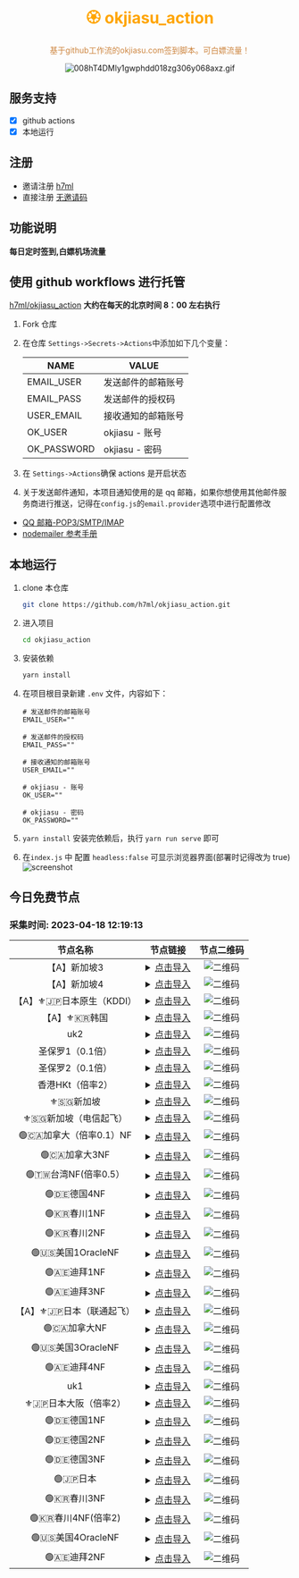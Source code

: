 <h1 align="center" >
<font color=orange>🏵️ okjiasu_action</font>
</h1>

<p align="center">
<font color=Peru>基于github工作流的okjiasu.com签到脚本。可白嫖流量！</font>

</p>

<div align="center">

![008hT4DMly1gwphdd018zg306y068axz.gif](https://p3-passport.byteimg.com/img/user-avatar/82ba4927bd1b67655c30daf0a25d4c16~180x180.awebp)

</div>

## 服务支持

- [x] github actions
- [x] 本地运行

## 注册

- 邀请注册 [h7ml](https://zhuri.cc/auth/register?code=AyLB)
- 直接注册 [无邀请码](https://zhuri.cc/auth/register)

## 功能说明

**每日定时签到,白嫖机场流量**

## 使用 github workflows 进行托管

[h7ml/okjiasu_action](https://github.com/h7ml/okjiasu_action.git)
**大约在每天的北京时间 8：00 左右执行**

1. Fork 仓库

2. 在仓库 `Settings->Secrets->Actions`中添加如下几个变量：

   | NAME        | VALUE              |
   | ----------- | ------------------ |
   | EMAIL_USER  | 发送邮件的邮箱账号 |
   | EMAIL_PASS  | 发送邮件的授权码   |
   | USER_EMAIL  | 接收通知的邮箱账号 |
   | OK_USER     | okjiasu - 账号     |
   | OK_PASSWORD | okjiasu - 密码     |

3. 在 `Settings->Actions`确保 actions 是开启状态

4. 关于发送邮件通知，本项目通知使用的是 qq 邮箱，如果你想使用其他邮件服务商进行推送，记得在`config.js`的`email.provider`选项中进行配置修改

- [QQ 邮箱-POP3/SMTP/IMAP](hhttps://service.mail.qq.com/cgi-bin/help?id=28&no=167&subtype=1)
- [nodemailer 参考手册](https://www.npmjs.com/package/nodemailer)

## 本地运行

1. clone 本仓库
   ```bash
   git clone https://github.com/h7ml/okjiasu_action.git
   ```
2. 进入项目

   ```bash
   cd okjiasu_action
   ```

3. 安装依赖

   ```bash
   yarn install
   ```

4. 在项目根目录新建 `.env` 文件，内容如下：

   ```
   # 发送邮件的邮箱账号
   EMAIL_USER=""

   # 发送邮件的授权码
   EMAIL_PASS=""

   # 接收通知的邮箱账号
   USER_EMAIL=""

   # okjiasu - 账号
   OK_USER=""

   # okjiasu - 密码
   OK_PASSWORD=""
   ```

5. `yarn install` 安装完依赖后，执行 `yarn run serve` 即可

6. 在`index.js` 中 配置 `headless:false` 可显示浏览器界面(部署时记得改为 true) ![screenshot](./package/okjiasu/screenshot.gif)
</div>

## 今日免费节点
### 采集时间: 2023-04-18 12:19:13 
| 节点名称 | 节点链接 | 节点二维码 |
| :---: | :---: | :---: |
| 【A】新加坡3 | <details><summary><a href="undefined" title="【A】新加坡3">点击导入</a></summary>undefined</details> | ![二维码](undefined) |
| 【A】新加坡4 | <details><summary><a href="undefined" title="【A】新加坡4">点击导入</a></summary>undefined</details> | ![二维码](undefined) |
| 【A】⚜️🇯🇵日本原生（KDDI） | <details><summary><a href="undefined" title="【A】⚜️🇯🇵日本原生（KDDI）">点击导入</a></summary>undefined</details> | ![二维码](undefined) |
| 【A】⚜️🇰🇷韩国 | <details><summary><a href="undefined" title="【A】⚜️🇰🇷韩国">点击导入</a></summary>undefined</details> | ![二维码](undefined) |
| uk2 | <details><summary><a href="undefined" title="uk2">点击导入</a></summary>undefined</details> | ![二维码](undefined) |
| 圣保罗1（0.1倍） | <details><summary><a href="undefined" title="圣保罗1（0.1倍）">点击导入</a></summary>undefined</details> | ![二维码](undefined) |
| 圣保罗2（0.1倍） | <details><summary><a href="undefined" title="圣保罗2（0.1倍）">点击导入</a></summary>undefined</details> | ![二维码](undefined) |
| 香港HKt（倍率2） | <details><summary><a href="undefined" title="香港HKt（倍率2）">点击导入</a></summary>undefined</details> | ![二维码](undefined) |
| ⚜️🇸🇬新加坡 | <details><summary><a href="undefined" title="⚜️🇸🇬新加坡">点击导入</a></summary>undefined</details> | ![二维码](undefined) |
| ⚜️🇸🇬新加坡（电信起飞） | <details><summary><a href="undefined" title="⚜️🇸🇬新加坡（电信起飞）">点击导入</a></summary>undefined</details> | ![二维码](undefined) |
| 🟢🇨🇦加拿大（倍率0.1）NF | <details><summary><a href="undefined" title="🟢🇨🇦加拿大（倍率0.1）NF">点击导入</a></summary>undefined</details> | ![二维码](undefined) |
| 🟢🇨🇦加拿大3NF | <details><summary><a href="undefined" title="🟢🇨🇦加拿大3NF">点击导入</a></summary>undefined</details> | ![二维码](undefined) |
| 🟢🇹🇼台湾NF(倍率0.5） | <details><summary><a href="undefined" title="🟢🇹🇼台湾NF(倍率0.5）">点击导入</a></summary>undefined</details> | ![二维码](undefined) |
| 🟢🇩🇪德国4NF | <details><summary><a href="undefined" title="🟢🇩🇪德国4NF">点击导入</a></summary>undefined</details> | ![二维码](undefined) |
| 🟢🇰🇷春川1NF | <details><summary><a href="undefined" title="🟢🇰🇷春川1NF">点击导入</a></summary>undefined</details> | ![二维码](undefined) |
| 🟢🇰🇷春川2NF | <details><summary><a href="undefined" title="🟢🇰🇷春川2NF">点击导入</a></summary>undefined</details> | ![二维码](undefined) |
| 🟢🇺🇸美国1OracleNF | <details><summary><a href="undefined" title="🟢🇺🇸美国1OracleNF">点击导入</a></summary>undefined</details> | ![二维码](undefined) |
| 🟢🇦🇪迪拜1NF | <details><summary><a href="undefined" title="🟢🇦🇪迪拜1NF">点击导入</a></summary>undefined</details> | ![二维码](undefined) |
| 🟢🇦🇪迪拜3NF | <details><summary><a href="undefined" title="🟢🇦🇪迪拜3NF">点击导入</a></summary>undefined</details> | ![二维码](undefined) |
| 【A】⚜️🇯🇵日本（联通起飞） | <details><summary><a href="undefined" title="【A】⚜️🇯🇵日本（联通起飞）">点击导入</a></summary>undefined</details> | ![二维码](undefined) |
| 🟢🇨🇦加拿大NF | <details><summary><a href="undefined" title="🟢🇨🇦加拿大NF">点击导入</a></summary>undefined</details> | ![二维码](undefined) |
| 🟢🇺🇸美国3OracleNF | <details><summary><a href="undefined" title="🟢🇺🇸美国3OracleNF">点击导入</a></summary>undefined</details> | ![二维码](undefined) |
| 🟢🇦🇪迪拜4NF | <details><summary><a href="undefined" title="🟢🇦🇪迪拜4NF">点击导入</a></summary>undefined</details> | ![二维码](undefined) |
| uk1 | <details><summary><a href="undefined" title="uk1">点击导入</a></summary>undefined</details> | ![二维码](undefined) |
| ⚜️🇯🇵日本大阪（倍率2） | <details><summary><a href="undefined" title="⚜️🇯🇵日本大阪（倍率2）">点击导入</a></summary>undefined</details> | ![二维码](undefined) |
| 🟢🇩🇪德国1NF | <details><summary><a href="undefined" title="🟢🇩🇪德国1NF">点击导入</a></summary>undefined</details> | ![二维码](undefined) |
| 🟢🇩🇪德国2NF | <details><summary><a href="undefined" title="🟢🇩🇪德国2NF">点击导入</a></summary>undefined</details> | ![二维码](undefined) |
| 🟢🇩🇪德国3NF | <details><summary><a href="undefined" title="🟢🇩🇪德国3NF">点击导入</a></summary>undefined</details> | ![二维码](undefined) |
| 🟢🇯🇵日本 | <details><summary><a href="undefined" title="🟢🇯🇵日本">点击导入</a></summary>undefined</details> | ![二维码](undefined) |
| 🟢🇰🇷春川3NF | <details><summary><a href="undefined" title="🟢🇰🇷春川3NF">点击导入</a></summary>undefined</details> | ![二维码](undefined) |
| 🟢🇰🇷春川4NF(倍率2) | <details><summary><a href="undefined" title="🟢🇰🇷春川4NF(倍率2)">点击导入</a></summary>undefined</details> | ![二维码](undefined) |
| 🟢🇺🇸美国4OracleNF | <details><summary><a href="undefined" title="🟢🇺🇸美国4OracleNF">点击导入</a></summary>undefined</details> | ![二维码](undefined) |
| 🟢🇦🇪迪拜2NF | <details><summary><a href="undefined" title="🟢🇦🇪迪拜2NF">点击导入</a></summary>undefined</details> | ![二维码](undefined) |